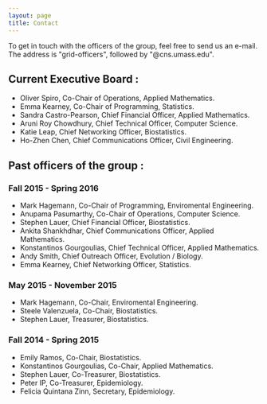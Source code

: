 ```yaml
---
layout: page
title: Contact
---
```


To get in touch with the officers of the group, feel free to send us an e-mail. The address is "grid-officers", followed by "@cns.umass.edu". 

## Current Executive Board :

* Oliver Spiro, Co-Chair of Operations, Applied Mathematics.
* Emma Kearney, Co-Chair of Programming, Statistics.
* Sandra Castro-Pearson, Chief Financial Officer, Applied Mathematics.
* Aruni Roy Chowdhury, Chief Technical Officer, Computer Science.
* Katie Leap, Chief Networking Officer, Biostatistics.
* Ho-Zhen Chen, Chief Communications Officer, Civil Engineering.


## Past officers of the group : 


### Fall 2015 - Spring 2016
* Mark Hagemann, Co-Chair of Programming, Enviromental Engineering. 
* Anupama Pasumarthy, Co-Chair of Operations, Computer Science.
* Stephen Lauer, Chief Financial Officer, Biostatistics.
* Ankita Shankhdhar, Chief Communications Officer, Applied Mathematics.
* Konstantinos Gourgoulias, Chief Technical Officer, Applied Mathematics.
* Andy Smith, Chief Outreach Officer, Evolution / Biology.
* Emma Kearney, Chief Networking Officer, Statistics.


### May 2015 - November 2015
* Mark Hagemann, Co-Chair, Enviromental Engineering.
* Steele Valenzuela, Co-Chair, Biostatistics.
* Stephen Lauer, Treasurer, Biostatistics. 

### Fall 2014 - Spring 2015

* Emily Ramos, Co-Chair, Biostatistics.
* Konstantinos Gourgoulias, Co-Chair, Applied Mathematics.
* Stephen Lauer, Co-Treasurer, Biostatistics.
* Peter IP, Co-Treasurer, Epidemiology.
* Felicia Quintana Zinn, Secretary, Epidemiology.



